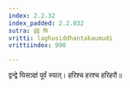 ```yaml
---
index: 2.2.32
index_padded: 2.2.032
sutra: द्वंद्वे घि
vritti: laghusiddhantakaumudi
vrittiindex: 990

---
```

द्वन्द्वे घिसञ्ज्ञं पूर्वं स्यात्। हरिश्च हरश्च हरिहरौ॥
